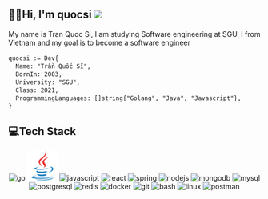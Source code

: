 ## 👨‍💻Hi, I'm quocsi <img src="https://media.tenor.com/dHk-LfzHrtwAAAAj/linux-computer.gif" width="40px" >
My name is Tran Quoc Si, I am studying Software engineering at SGU. I from Vietnam and my goal is to become a software engineer

```golang
quocsi := Dev{
  Name: "Trần Quốc Sĩ",
  BornIn: 2003,
  University: "SGU",
  Class: 2021,
  ProgrammingLanguages: []string{"Golang", "Java", "Javascript"},
}
```

## 💻Tech Stack
<p align="center">
  
<img src="https://media.tenor.com/TCMWkxIkF9IAAAAj/dancing-gopher.gif" alt="go"  height="60" />
<img src="https://raw.githubusercontent.com/devicons/devicon/master/icons/java/java-original.svg" alt="java"  height="60" />
<img src="https://img.icons8.com/?size=48&id=tGvHBPJaKqEd&format=gif" alt="javascript"  height="60" />
<img src="https://logos-download.com/wp-content/uploads/2016/09/React_logo_logotype_emblem-700x626.png" alt="react" height="60" />
<img src="https://www.vectorlogo.zone/logos/springio/springio-icon.svg" alt="spring"  height="60" />
<img src="https://cdn.worldvectorlogo.com/logos/nodejs-icon.svg" alt="nodejs"  height="60" />
<img src="https://img.icons8.com/?size=80&id=8rKdRqZFLurS&format=png" alt="mongodb"  height="60" />
<img src="https://logowik.com/content/uploads/images/mysql8604.logowik.com.webp" alt="mysql"  height="60" />
<img src="https://img.icons8.com/?size=48&id=38561&format=png" alt="postgresql"  height="60" />
<img src="https://img.icons8.com/?size=48&id=pHS3eRpynIRQ&format=png" alt="redis"  height="60" />
<img src="https://img.icons8.com/?size=80&id=zFAYIdFZlGxP&format=png" alt="docker"  height="60" />
<img src="https://img.icons8.com/?size=48&id=20906&format=png" alt="git" height="60" />
<img src="https://www.vectorlogo.zone/logos/gnu_bash/gnu_bash-icon.svg" alt="bash"  height="60" />
<img src="https://img.icons8.com/?size=48&id=fG5Tnj4ARIoI&format=gif" alt="linux" height="60" />
<img src="https://www.vectorlogo.zone/logos/getpostman/getpostman-icon.svg" alt="postman"  height="60" />
</p>
